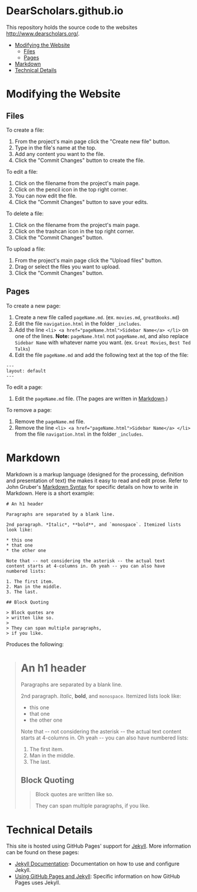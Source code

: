 # DearScholars.github.io

This repository holds the source code to the websites <http://www.dearscholars.org/>.

- [Modifying the Website](#modifying-the-website)
  - [Files](#files)
  - [Pages](#pages)
- [Markdown](#markdown)
- [Technical Details](#technical-details)

# Modifying the Website

## Files

To create a file:

1. From the project's main page click the "Create new file" button.
2. Type in the file's name at the top.
3. Add any content you want to the file.
4. Click the "Commit Changes" button to create the file.

To edit a file:

1. Click on the filename from the project's main page.
2. Click on the pencil icon in the top right corner.
3. You can now edit the file.
4. Click the "Commit Changes" button to save your edits.

To delete a file:

1. Click on the filename from the project's main page.
2. Click on the trashcan icon in the top right corner.
3. Click the "Commit Changes" button.

To upload a file:

1. From the project's main page click the "Upload files" button.
2. Drag or select the files you want to upload.
3. Click the "Commit Changes" button.

## Pages

To create a new page:

1. Create a new file called `pageName.md`. (ex. `movies.md`, `greatBooks.md`)
2. Edit the file `navigation.html` in the folder `_includes`.
3. Add the line `<li> <a href="pageName.html">Sidebar Name</a> </li>` on one of the lines.
   **Note:** `pageName.html` not `pageName.md`, and also replace `Sidebar Name` with whatever name you want. (ex. `Great Movies`, `Best Ted Talks`)
4. Edit the file `pageName.md` and add the following text at the top of the file:
```
---
layout: default
---
```

To edit a page:

1. Edit the `pageName.md` file. (The pages are written in [Markdown](#markdown).)

To remove a page:

1. Remove the `pageName.md` file.
2. Remove the line `<li> <a href="pageName.html">Sidebar Name</a> </li>` from the file `navigation.html` in the folder `_includes`.

# Markdown

Markdown is a markup language (designed for the processing, definition and presentation of text) the makes it easy to read and edit prose.
Refer to John Gruber's [Markdown Syntax](https://daringfireball.net/projects/markdown/syntax) for specific details on how to write in Markdown.
Here is a short example:

```
# An h1 header

Paragraphs are separated by a blank line.

2nd paragraph. *Italic*, **bold**, and `monospace`. Itemized lists
look like:

* this one
* that one
* the other one

Note that -- not considering the asterisk -- the actual text
content starts at 4-columns in. Oh yeah -- you can also have
numbered lists:

1. The first item.
2. Man in the middle.
3. The last.

## Block Quoting 

> Block quotes are
> written like so.
>
> They can span multiple paragraphs,
> if you like.
```

Produces the following:

> # An h1 header
> 
> Paragraphs are separated by a blank line.
> 
> 2nd paragraph. *Italic*, **bold**, and `monospace`. Itemized lists
> look like:
> 
> * this one
> * that one
> * the other one
> 
> Note that -- not considering the asterisk -- the actual text
> content starts at 4-columns in. Oh yeah -- you can also have
> numbered lists:
> 
> 1. The first item.
> 2. Man in the middle.
> 3. The last.
> 
> ## Block Quoting 
> 
> > Block quotes are
> > written like so.
> >
> > They can span multiple paragraphs,
> > if you like.

# Technical Details

This site is hosted using GitHub Pages' support for [Jekyll](https://jekyllrb.com/).
More information can be found on these pages:

- [Jekyll Documentation](https://jekyllrb.com/docs/home/): Documentation on how to use and configure Jekyll.
- [Using GitHub Pages and Jekyll](https://help.github.com/articles/using-jekyll-as-a-static-site-generator-with-github-pages/): Specific information on how GitHub Pages uses Jekyll.
